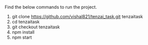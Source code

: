 Find the below commands to run the project.

1. git clone https://github.com/vishal821/tenzai_task.git tenzaitask 
2. cd tenzaitask
3. git checkout tenzaitask
4. npm install
5. npm start
